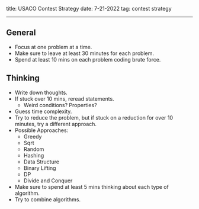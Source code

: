 title: USACO Contest Strategy
date: 7-21-2022
tag: contest strategy

---

## General
-   Focus at one problem at a time.
-   Make sure to leave at least 30 minutes for each problem.
-   Spend at least 10 mins on each problem coding brute force.

## Thinking
- Write down thoughts.
- If stuck over 10 mins, reread statements.
	- Weird conditions? Properties?
- Guess time complexity.
- Try to reduce the problem, but if stuck on a reduction for over 10 minutes, try a different approach.
- Possible Approaches:
    - Greedy
    - Sqrt
    - Random
    - Hashing
    - Data Structure
    - Binary Lifting
    - DP
    - Divide and Conquer
- Make sure to spend at least 5 mins thinking about each type of algorithm.
- Try to combine algorithms.